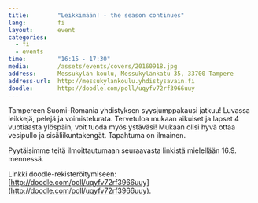 ```yaml
---
title:        "Leikkimään! - the season continues"
lang:         fi
layout:       event
categories:
  - fi
  - events
time:         "16:15 - 17:30"
media:        /assets/events/covers/20160918.jpg
address:      Messukylän koulu, Messukylänkatu 35, 33700 Tampere
address-url:  http://messukylankoulu.yhdistysavain.fi
doodle:       http://doodle.com/poll/uqyfv72rf3966uuy
---
```


Tampereen Suomi-Romania yhdistyksen syysjumppakausi jatkuu! Luvassa leikkejä, pelejä ja voimistelurata. Tervetuloa mukaan aikuiset ja lapset 4 vuotiaasta ylöspäin, voit tuoda myös ystäväsi! Mukaan olisi hyvä ottaa vesipullo ja sisäliikuntakengät. Tapahtuma on ilmainen. 

Pyytäisimme teitä ilmoittautumaan seuraavasta linkistä mielellään 16.9. mennessä.

Linkki doodle-rekisteröitymiseen: [http://doodle.com/poll/uqyfv72rf3966uuy](http://doodle.com/poll/uqyfv72rf3966uuy).

